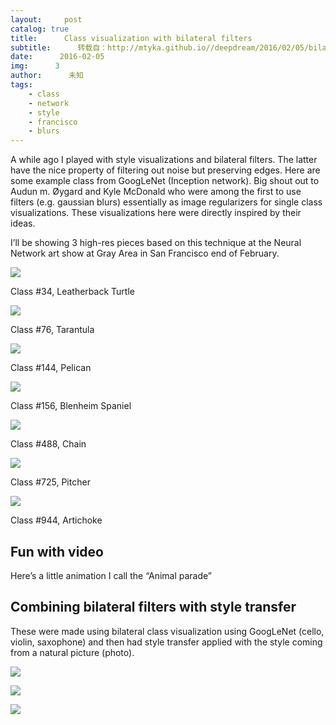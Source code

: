 ```yaml
---
layout:     post
catalog: true
title:      Class visualization with bilateral filters
subtitle:      转载自：http://mtyka.github.io//deepdream/2016/02/05/bilateral-class-vis.html
date:      2016-02-05
img:      3
author:      未知
tags:
    - class
    - network
    - style
    - francisco
    - blurs
---
```


A while ago I played with style visualizations and bilateral filters. The latter have the nice property of filtering out noise but preserving edges. Here are some example class from GoogLeNet (Inception network). Big shout out to Audun m. Øygard and Kyle McDonald who were among the first to use filters (e.g. gaussian blurs) essentially as image regularizers for single class visualizations. These visualizations here were directly inspired by their ideas.

I’ll be showing 3 high-res pieces based on this technique at the Neural Network art show at Gray Area in San Francisco end of February.

![](http://mtyka.github.io/assets/classviz/dark_0034_09.jpg)


Class #34, Leatherback Turtle

![](http://mtyka.github.io/assets/classviz/dark_0076_09.jpg)


Class #76, Tarantula

![](http://mtyka.github.io/assets/classviz/dark_0144_09.jpg)


Class #144, Pelican

![](http://mtyka.github.io/assets/classviz/dark_0156_09.jpg)


Class #156, Blenheim Spaniel

![](http://mtyka.github.io/assets/classviz/dark_0488_09.jpg)


Class #488, Chain

![](http://mtyka.github.io/assets/classviz/dark_0725_09.jpg)


Class #725, Pitcher

![](http://mtyka.github.io/assets/classviz/dark_0944_09.jpg)


Class #944, Artichoke

## Fun with video

Here’s a little animation I call the “Animal parade”

## Combining bilateral filters with style transfer

These were made using bilateral class visualization using GoogLeNet (cello, violin, saxophone) and then had style transfer applied with the style coming from a natural picture (photo).

![](http://mtyka.github.io/assets/classviz/instrument1.jpg)


![](http://mtyka.github.io/assets/classviz/instrument2.jpg)


![](http://mtyka.github.io/assets/classviz/instrument3.jpg)

